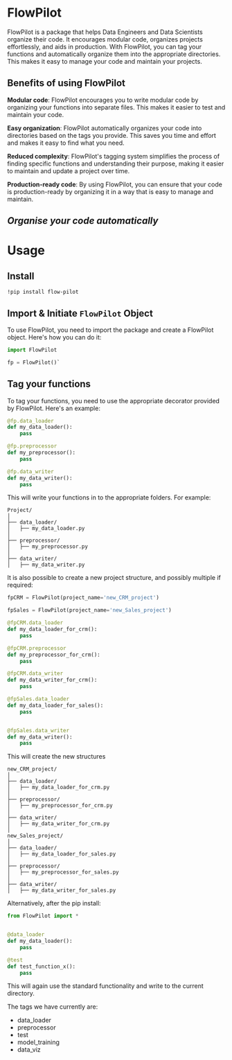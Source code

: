 # FlowPilot

FlowPilot is a package that helps Data Engineers and Data Scientists organize their code. It encourages modular code, organizes projects effortlessly, and aids in production. With FlowPilot, you can tag your functions and automatically organize them into the appropriate directories. This makes it easy to manage your code and maintain your projects.

## Benefits of using FlowPilot
**Modular code**: FlowPilot encourages you to write modular code by organizing your functions into separate files. This makes it easier to test and maintain your code.

**Easy organization**: FlowPilot automatically organizes your code into directories based on the tags you provide. This saves you time and effort and makes it easy to find what you need.

**Reduced complexity**: FlowPilot's tagging system simplifies the process of finding specific functions and understanding their purpose, making it easier to maintain and update a project over time.

**Production-ready code**: By using FlowPilot, you can ensure that your code is production-ready by organizing it in a way that is easy to manage and maintain.

## *Organise your code automatically*

# Usage

## Install

`!pip install flow-pilot`

## Import & Initiate `FlowPilot` Object

To use FlowPilot, you need to import the package and create a FlowPilot object. Here's how you can do it:

```python
import FlowPilot

fp = FlowPilot()`

```

## Tag your functions

To tag your functions, you need to use the appropriate decorator provided by FlowPilot. Here's an example:


```python
@fp.data_loader
def my_data_loader():
    pass

@fp.preprocessor
def my_preprocessor():
    pass

@fp.data_writer
def my_data_writer():
    pass
```
    
This will write your functions in to the appropriate folders. For example:

```
Project/
│
├── data_loader/
│   ├── my_data_loader.py
│
├── preprocessor/
│   ├── my_preprocessor.py
│
├── data_writer/
│   ├── my_data_writer.py

```

It is also possible to create a new project structure, and possibly multiple if required:

```python
fpCRM = FlowPilot(project_name='new_CRM_project')

fpSales = FlowPilot(project_name='new_Sales_project')

@fpCRM.data_loader
def my_data_loader_for_crm():
    pass

@fpCRM.preprocessor
def my_preprocessor_for_crm():
    pass

@fpCRM.data_writer
def my_data_writer_for_crm():
    pass

@fpSales.data_loader
def my_data_loader_for_sales():
    pass


@fpSales.data_writer
def my_data_writer():
    pass

```
This will create the new structures

```
new_CRM_project/
│
├── data_loader/
│   ├── my_data_loader_for_crm.py
│
├── preprocessor/
│   ├── my_preprocessor_for_crm.py
│
├── data_writer/
│   ├── my_data_writer_for_crm.py
│
new_Sales_project/
│
├── data_loader/
│   ├── my_data_loader_for_sales.py
│
├── preprocessor/
│   ├── my_preprocessor_for_sales.py
│
├── data_writer/
│   ├── my_data_writer_for_sales.py

```


Alternatively, after the pip install:

```python
from FlowPilot import *


@data_loader
def my_data_loader():
    pass

@test
def test_function_x():
    pass
```

This will again use the standard functionality and write to the current directory.

The tags we have currently are:
* data_loader
* preprocessor
* test
* model_training
* data_viz

